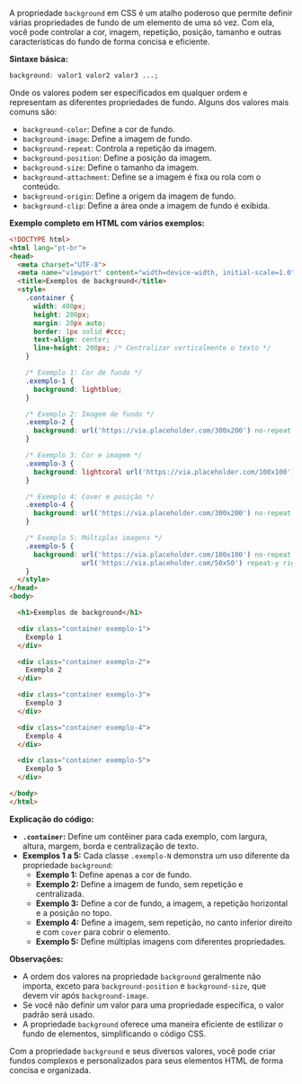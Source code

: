 A propriedade `background` em CSS é um atalho poderoso que permite definir várias propriedades de fundo de um elemento de uma só vez. Com ela, você pode controlar a cor, imagem, repetição, posição, tamanho e outras características do fundo de forma concisa e eficiente.

**Sintaxe básica:**

```css
background: valor1 valor2 valor3 ...;
```

Onde os valores podem ser especificados em qualquer ordem e representam as diferentes propriedades de fundo. Alguns dos valores mais comuns são:

* `background-color`: Define a cor de fundo.
* `background-image`: Define a imagem de fundo.
* `background-repeat`: Controla a repetição da imagem.
* `background-position`: Define a posição da imagem.
* `background-size`: Define o tamanho da imagem.
* `background-attachment`: Define se a imagem é fixa ou rola com o conteúdo.
* `background-origin`: Define a origem da imagem de fundo.
* `background-clip`: Define a área onde a imagem de fundo é exibida.

**Exemplo completo em HTML com vários exemplos:**

```html
<!DOCTYPE html>
<html lang="pt-br">
<head>
  <meta charset="UTF-8">
  <meta name="viewport" content="width=device-width, initial-scale=1.0">
  <title>Exemplos de background</title>
  <style>
    .container {
      width: 400px;
      height: 200px;
      margin: 20px auto;
      border: 1px solid #ccc;
      text-align: center;
      line-height: 200px; /* Centralizar verticalmente o texto */
    }

    /* Exemplo 1: Cor de fundo */
    .exemplo-1 {
      background: lightblue; 
    }

    /* Exemplo 2: Imagem de fundo */
    .exemplo-2 {
      background: url('https://via.placeholder.com/300x200') no-repeat center;
    }

    /* Exemplo 3: Cor e imagem */
    .exemplo-3 {
      background: lightcoral url('https://via.placeholder.com/100x100') repeat-x top;
    }

    /* Exemplo 4: Cover e posição */
    .exemplo-4 {
      background: url('https://via.placeholder.com/300x200') no-repeat bottom right / cover;
    }

    /* Exemplo 5: Múltiplas imagens */
    .exemplo-5 {
      background: url('https://via.placeholder.com/100x100') no-repeat top left, 
                  url('https://via.placeholder.com/50x50') repeat-y right;
    }
  </style>
</head>
<body>

  <h1>Exemplos de background</h1>

  <div class="container exemplo-1">
    Exemplo 1
  </div>

  <div class="container exemplo-2">
    Exemplo 2
  </div>

  <div class="container exemplo-3">
    Exemplo 3
  </div>

  <div class="container exemplo-4">
    Exemplo 4
  </div>

  <div class="container exemplo-5">
    Exemplo 5
  </div>

</body>
</html>
```

**Explicação do código:**

* **`.container`:** Define um contêiner para cada exemplo, com largura, altura, margem, borda e centralização de texto.
* **Exemplos 1 a 5:** Cada classe `.exemplo-N` demonstra um uso diferente da propriedade `background`:
    * **Exemplo 1:** Define apenas a cor de fundo.
    * **Exemplo 2:** Define a imagem de fundo, sem repetição e centralizada.
    * **Exemplo 3:** Define a cor de fundo, a imagem, a repetição horizontal e a posição no topo.
    * **Exemplo 4:** Define a imagem, sem repetição, no canto inferior direito e com `cover` para cobrir o elemento.
    * **Exemplo 5:** Define múltiplas imagens com diferentes propriedades.

**Observações:**

* A ordem dos valores na propriedade `background` geralmente não importa, exceto para `background-position` e `background-size`, que devem vir após `background-image`.
* Se você não definir um valor para uma propriedade específica, o valor padrão será usado.
* A propriedade `background` oferece uma maneira eficiente de estilizar o fundo de elementos, simplificando o código CSS.

Com a propriedade `background` e seus diversos valores, você pode criar fundos complexos e personalizados para seus elementos HTML de forma concisa e organizada.
